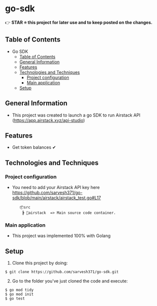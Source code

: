 # go-sdk

👉 **STAR ⭐ this project for later use and to keep posted on the changes.**

## Table of Contents
- Go SDK
    - [Table of Contents](#table-of-contents)
    - [General Information](#general-information)
    - [Features](#features)
    - [Technologies and Techniques](#technologies-and-techniques)
        - [Project configuration](#project-configuration)
        - [Main application](#main-application)
  - [Setup](#setup)

## General Information
- This project was created to launch a go SDK to run Airstack API (https://app.airstack.xyz/api-studio)

## Features
- Get token balances ✔

## Technologies and Techniques

### Project configuration
- You need to add your Airstack API key here https://github.com/sarvesh371/go-sdk/blob/main/airstack/airstack_test.go#L17

<div style="margin-left: 3rem;" >

```
📦src
 ┣ 📂airstack  => Main source code container.
``` 
</div>

### Main application
- This project was implemented 100% with Golang

## Setup
1. Clone this project by doing:
```
$ git clone https://github.com/sarvesh371/go-sdk.git
```
2. Go to the folder you've just cloned the code and execute:
```
$ go mod tidy
$ go mod init
$ go test
```

